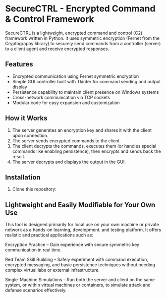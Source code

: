 # SecureCTRL - Encrypted Command & Control Framework

SecureCTRL is a lightweight, encrypted command and control (C2) framework written in Python. It uses symmetric encryption (Fernet from the Cryptography library) to securely send commands from a controller (server) to a client agent and receive encrypted responses. 

## Features
- Encrypted communication using Fernet symmetric encryption
- Simple GUI controller built with Tkinter for command sending and output display
- Persistence capability to maintain client presence on Windows systems
- Cross-network communication via TCP sockets
- Modular code for easy expansion and customization

## How it Works
1. The server generates an encryption key and shares it with the client upon connection.
2. The server sends encrypted commands to the client.
3. The client decrypts the commands, executes them (or handles special commands like enabling persistence), then encrypts and sends back the result.
4. The server decrypts and displays the output in the GUI.

## Installation

1. Clone this repository:


## Lightweight and Easily Modifiable for Your Own Use

This tool is designed primarily for local use on your own machine or private network as a hands-on learning, development, and testing platform. It offers realistic and practical applications such as:

Encryption Practice – Gain experience with secure symmetric key communication in real time.

Red Team Skill Building – Safely experiment with command execution, encrypted messaging, and basic persistence techniques without needing complex virtual labs or external infrastructure.

Single-Machine Simulations – Run both the server and client on the same system, or within virtual machines or containers, to simulate attack and defense scenarios effectively.
